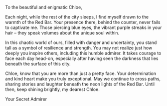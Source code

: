 
To the beautiful and enigmatic Chloe,

Each night, while the rest of the city sleeps, I find myself drawn to the warmth of the Red Bar. Your presence there, behind the counter, never fails to captivate me. Those piercing blue eyes, the vibrant purple streaks in your hair – they speak volumes about the unique soul within.

In this chaotic world of ours, filled with danger and uncertainty, you stand tall as a symbol of resilience and strength. You may not realize just how deeply you inspire others, including this humble admirer. It takes courage to face each day head-on, especially after having seen the darkness that lies beneath the surface of this city.

Chloe, know that you are more than just a pretty face. Your determination and kind heart make you truly exceptional. May we continue to cross paths, sharing stories and laughter beneath the neon lights of the Red Bar. Until then, keep shining brightly, my dearest Chloe.

Your Secret Admirer
